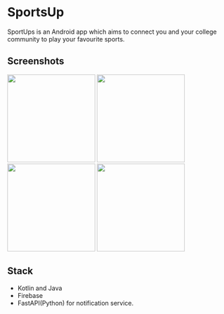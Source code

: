 # SportsUp

SportUps is an Android app which aims to connect you and your college community to play your favourite sports.

## Screenshots
<p float="right">
  <img src="https://github.com/antonio-pedro99/SportsUp/assets/42675180/3b6a1425-6270-4f94-b501-96c2bbd6b7c2" width="200"/>
  <img src="https://github.com/antonio-pedro99/SportsUp/assets/42675180/0c1a324a-d8cf-4c49-bdbc-a12af3ede8fd" width="200"/>
  <img src="https://github.com/antonio-pedro99/SportsUp/assets/42675180/fde96d3f-0b7e-4efe-9582-33e586ae0f8c" width="200"/>
  <img src="https://github.com/antonio-pedro99/SportsUp/assets/42675180/e2741d3f-843c-449b-b4b4-ca969b372074"  width="200"/>
</p>

## Stack
- Kotlin and Java
- Firebase
- FastAPI(Python) for notification service.


